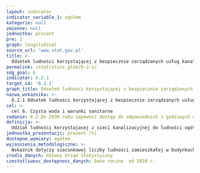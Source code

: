 ```yaml
---
layout: indicator
indicator_variable_1: ogółem
kategorie: null
zmienne: null
jednostka: procent
pre: 1
graph: longitudinal
source_url: 'www.stat.gov.pl'
title: >-
  Odsetek ludności korzystającej z bezpiecznie zarządzanych usług kanalizacyjnych, w tym stanowisk do mycia rąk z dostępem do wody i mydła
permalink: /statistics_glob/6-2-1/
sdg_goal: 6
indicator: 6.2.1
target_id: '6.2.1'
graph_title: Odsetek ludności korzystającej z bezpiecznie zarządzanych usług kanalizacyjnych, w tym stanowisk do mycia rąk z dostępem do wody i mydła
nazwa_wskaznika: >-
  6.2.1 Odsetek ludności korzystającej z bezpiecznie zarządzanych usług kanalizacyjnych, w tym stanowisk do mycia rąk z dostępem do wody i mydła
cel: >-
  cel 6. Czysta woda i warunki sanitarne
zadanie: 6.2 Do 2030 roku zapewnić dostęp do odpowiednich i godziwych warunków sanitarnych i higienicznych dla wszystkich oraz wyeliminować praktyki defekacji na świeżym powietrzu, przy czym należy zwrócić szczególną uwagę na potrzeby kobiet, dziewcząt i osób żyjących we wrażliwych sytuacjach
definicja: >-
  Udział ludności korzystajacej z sieci kanalizacyjnej do ludności ogółem.
jednostka_prezentacji: procent [%]
dostepne_wymiary: ogółem
wyjasnienia_metodologiczne: >-
  Wskaźnik dotyczy szacunkowej liczby ludności zamieszkałej w budynkach mieszkalnych i w budynkach zbiorowego zamieszkania, przyłączonych do sieci kanalizacyjnej, co jest jednym z wyznaczników poziomu życia. Co do zasady, sytuacją idealną jest wartość wskaźnika równa 100, lecz może być osiagnięta tylko w warunkach racjonalnej i zwartej zabudowy. Przy analizie wskaźnika należy brać pod uwagę nie tylko możliwości inwestycyjne gmin, lecz również warunki naturalne oraz charakter zabudowy, co wpływa na niższe wartości wskaźnika na terenach wiejskich oraz terenach o urozmaiconej rzeźbie terenu. Punktem wyjścia do szacowania danych są wyniki Narodowego Spisu Powszechnego Ludności i Mieszkań. Następnie dane są korygowane o informacje o zmianie liczby użytkowanych budynków oraz liczby mieszkań przypadających na jeden budynek. Wskaźnik liczby osób przypadających na jedno mieszkanie pochodzi z Bilansu zasobów mieszkaniowych. Jest to liczba ludności faktycznie zamieszkała wg stanu w dniu 31 XII w danym roku podzielona przez liczbę mieszkań. Informacje nt. nowo przyłączonych lub odłączonych budynków pochodzą natomiast ze sprawozdania o wodociągach, kanalizacji i wywozie nieczystości ciekłych gromadzonych w zbiornikach bezodpływowych. Dane dotyczące ludności korzystającej z sieci wodociągowej i kanalizacyjnej od 2014 r., ze względu na zmianę metody szacowania, nie są w pełni porównywalne z danymi prezentowanymi w poprzednich latach. Od 2014 r. brana jest pod uwagę liczba budynków przyłączonych do określonej sieci, która jest podawana przez gminy. Zgodnie z ustawą z dnia 7 czerwca 2001 r. o zbiorowym zaopatrzeniu w wodę i zbiorowym odprowadzaniu ścieków, sieć kanalizacyjna (czynna) to system kanałów krytych (podziemnych) odprowadzających ścieki z budynków i innych obiektów do odbiorników lub urządzeń do oczyszczania ścieków.
zrodlo_danych: Główny Urząd Statystyczny
czestotliwosc_dostępnosc_danych: Dane roczne  od 2010 r.
---
```

